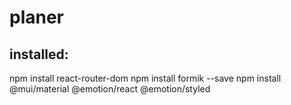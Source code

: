 # planer

## installed: 
npm install react-router-dom
npm install formik --save
npm install @mui/material @emotion/react @emotion/styled
